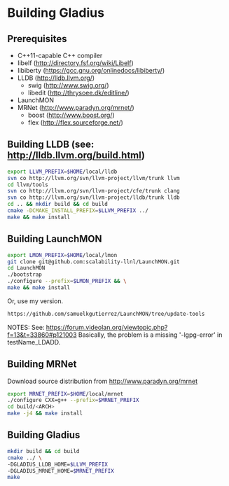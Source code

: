 # Building Gladius

## Prerequisites
- C++11-capable C++ compiler
- libelf (http://directory.fsf.org/wiki/Libelf)
- libiberty (https://gcc.gnu.org/onlinedocs/libiberty/)
- LLDB (http://lldb.llvm.org/)
    - swig (http://www.swig.org/)
    - libedit (http://thrysoee.dk/editline/)
- LaunchMON
- MRNet (http://www.paradyn.org/mrnet/)
    - boost (http://www.boost.org/)
    - flex (http://flex.sourceforge.net/)

## Building LLDB (see: http://lldb.llvm.org/build.html)
```bash
export LLVM_PREFIX=$HOME/local/lldb
svn co http://llvm.org/svn/llvm-project/llvm/trunk llvm
cd llvm/tools
svn co http://llvm.org/svn/llvm-project/cfe/trunk clang
svn co http://llvm.org/svn/llvm-project/lldb/trunk lldb
cd .. && mkdir build && cd build
cmake -DCMAKE_INSTALL_PREFIX=$LLVM_PREFIX ../
make && make install
```

## Building LaunchMON
```bash
export LMON_PREFIX=$HOME/local/lmon
git clone git@github.com:scalability-llnl/LaunchMON.git
cd LaunchMON
./bootstrap
./configure --prefix=$LMON_PREFIX && \
make && make install
```
Or, use my version.
```bash
https://github.com/samuelkgutierrez/LaunchMON/tree/update-tools
```
NOTES:
See: https://forum.videolan.org/viewtopic.php?f=13&t=33860#p121003
     Basically, the problem is a missing '-lgpg-error' in testName_LDADD.

## Building MRNet
Download source distribution from http://www.paradyn.org/mrnet
```bash
export MRNET_PREFIX=$HOME/local/mrnet
./configure CXX=g++ --prefix=$MRNET_PREFIX
cd build/<ARCH>
make -j4 && make install
```

## Building Gladius
```bash
mkdir build && cd build
cmake ../ \
-DGLADIUS_LLDB_HOME=$LLVM_PREFIX
-DGLADIUS_MRNET_HOME=$MRNET_PREFIX
make
```
